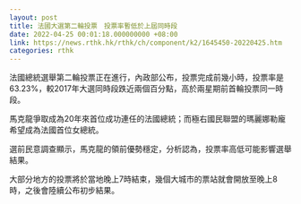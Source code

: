 ```yaml
---
layout: post
title: 法國大選第二輪投票　投票率暫低於上屆同時段
date: 2022-04-25 00:01:18.000000000 +08:00
link: https://news.rthk.hk/rthk/ch/component/k2/1645450-20220425.htm
categories: rthk
---
```


法國總統選舉第二輪投票正在進行，內政部公布，投票完成前幾小時，投票率是63.23%，較2017年大選同時段跌近兩個百分點，高於兩星期前首輪投票同一時段。

馬克龍爭取成為20年來首位成功連任的法國總統；而極右國民聯盟的瑪麗娜勒龐希望成為法國首位女總統。

選前民意調查顯示，馬克龍的領前優勢穩定，分析認為，投票率高低可能影響選舉結果。

大部分地方的投票將於當地晚上7時結束，幾個大城市的票站就會開放至晚上8時，之後會陸續公布初步結果。
